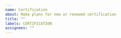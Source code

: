 ```yaml
---
name: Certification
about: Make plans for new or renewed certification
title: ""
labels: CERTIFICATION
assignees: ""
---
```


